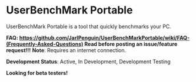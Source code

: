 # UserBenchMark Portable
UserBenchMark Portable is a tool that quickly benchmarks your PC.

**FAQ: https://github.com/JarlPenguin/UserBenchMarkPortable/wiki/FAQ-(Frequently-Asked-Questions) Read before posting an issue/feature request!!!**
<strong>Note</strong>: Requires an internet connection.

<strong>Development Status</strong>: Active, In Development, Development Testing

<strong>Looking for beta testers!</strong>
